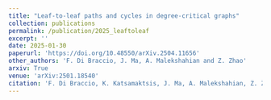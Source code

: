 ```yaml
---
title: "Leaf-to-leaf paths and cycles in degree-critical graphs"
collection: publications
permalink: /publication/2025_leaftoleaf
excerpt: ''
date: 2025-01-30
paperurl: 'https://doi.org/10.48550/arXiv.2504.11656'
other_authors: 'F. Di Braccio, J. Ma, A. Malekshahian and Z. Zhao'
arxiv: True
venue: 'arXiv:2501.18540'
citation: 'F. Di Braccio, K. Katsamaktsis, J. Ma, A. Malekshahian, Z. Zhao. Leaf-to-leaf paths and cycles in degree-critical graphs. arXiv:2504.11656 (2025).'
---
```


